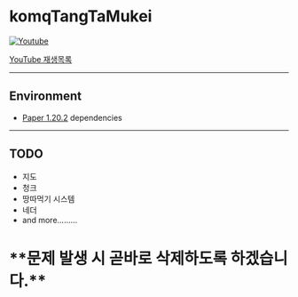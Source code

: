 # komqTangTaMukei

[![Youtube](https://i.ytimg.com/vi/8mccbJgn0r8/hqdefault.jpg?sqp=-oaymwEcCNACELwBSFXyq4qpAw4IARUAAIhCGAFwAcABBg==&rs=AOn4CLBsHXkP-I8-aawzrlj28F0al1xABg)](https://www.youtube.com/playlist?list=PLSPcsedfnZmTStdLfjLq1VaRSGwidgYFn)

[YouTube 재생목록](https://www.youtube.com/playlist?list=PLSPcsedfnZmTStdLfjLq1VaRSGwidgYFn)

***

## Environment

- [Paper 1.20.2](https://papermc.io/downloads) dependencies

***

## TODO

- 지도
- 청크
- 땅따먹기 시스템
- 네더
- and more.........


















<h1>**문제 발생 시 곧바로 삭제하도록 하겠습니다.**</h1>
